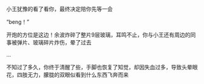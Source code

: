 小王犹豫的看了看你，最终决定陪你先等一会

“beng！”

开炮的方位是这边！余波炸碎了整片9层玻璃，耳鸣不止，你与小王还有周边的同事被弹片、玻璃碎片炸伤，晕了过去

...

不知过了多久，你终于清醒了些，手脚也恢复了知觉，却因失血过多，导致头晕眼花，四肢无力，朦胧的双眼似看到什么东西飞奔而来

